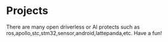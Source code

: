 # Projects
There are many open driverless or AI protects such as ros,apollo,stc,stm32,sensor,android,lattepanda,etc.
Have a fun!
